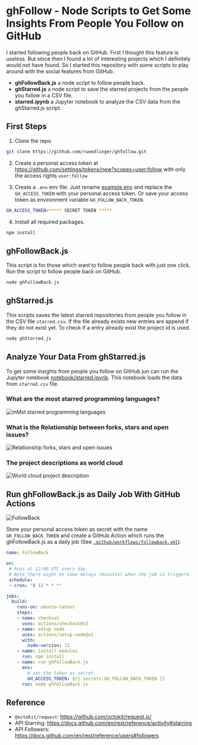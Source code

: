 # ghFollow - Node Scripts to Get Some Insights From People You Follow on GitHub

I started following people back on GitHub. First I thought this feature is useless. But since then I found a lot of interesting projects which I definitely would not have found. So I started this repository with some scripts to play around with the social features from GitHub.

- **ghFollowBack.js** a node script to follow people back.
- **ghStarred.js** a node script to save the starred projects from the people you follow in a CSV file.
- **starred.ipynb** a Jupyter notebook to analyze the CSV data from the ghStarred.js script.

## First Steps

1. Clone the repo

```bash
git clone https://github.com/rueedlinger/ghfollow.git
```

2. Create a personal access token at https://github.com/settings/tokens/new?scopes=user:follow with only the access rights `user:follow`


3. Create a `.env` env file. Just rename [example.env](example.env) and replace the `GH_ACCESS_TOKEN` with your personal access token. Or save your access token as environment variable `GH_FOLLOW_BACK_TOKEN`.

```bash
GH_ACCESS_TOKEN=***** SECRET TOKEN *****
```

4. Install all required packages.

```bash
npm install
```


## ghFollowBack.js

This script is for those which want to follow people back with just one click. Run the script to follow people back on GitHub. 


```bash
node ghFollowBack.js
```

## ghStarred.js

This scripts saves the latest starred repositories from people you follow in the CSV file `starred.csv`. If the file already exists new entries are append if they do not exist yet. To check if a entry already exist the project id is used.

```bash
node ghStarred.js
```

## Analyze Your Data From ghStarred.js
To get some insights from people you follow on GitHub
jun can run the Jupyter notebook [notebook/starred.ipynb](notebook/starred.ipynb). This notebook loads the data from `starred.csv` file.

### What are the most starred programming languages?

![mMst starred programming languages](docs/languages.png "Most starred programming languages")

### What is the Relationship between forks, stars and open issues?

![Relationship forks, stars and open issues](docs/fork_vs_stars.png "Relationship forks, stars and open issues")

### The project descriptions as world cloud

![World cloud project description](docs/world_cloud.png "World cloud project description")

## Run ghFollowBack.js as Daily Job With GitHub Actions 

![FollowBack](https://github.com/rueedlinger/ghfollow/workflows/FollowBack/badge.svg)

Store your personal access token as secret with the name `GH_FOLLOW_BACK_TOKEN` and create a GitHub Action which 
runs the ghFollowBack.js as a daily job
(See [`.github/workflows/followback.yml`](.github/workflows/followback.yml)).



```yaml
name: FollowBack

on:
 # Runs at 12:00 UTC every day. 
 # Note there might be some delays (minutes) when the job is triggerd. 
 schedule:
 - cron: "0 12 * * *"

jobs:
  build:
    runs-on: ubuntu-latest
    steps:
    - name: checkout 
      uses: actions/checkout@v2
    - name: setup node
      uses: actions/setup-node@v1
      with:
        node-version: 12
    - name: install modules
      run: npm install
    - name: run ghFollowBack.js
      env: 
        # set the token as secret
        GH_ACCESS_TOKEN: ${{ secrets.GH_FOLLOW_BACK_TOKEN }}
      run: node ghFollowBack.js

```

## Reference
- `@octokit/request`: https://github.com/octokit/request.js/
- API Starring: https://docs.github.com/en/rest/reference/activity#starring
- API Followers: https://docs.github.com/en/rest/reference/users#followers